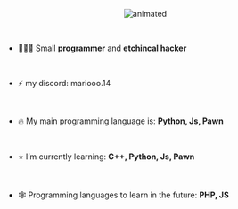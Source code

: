 <p align="center">
  <img src="https://i.imgur.com/H3dhKjL.gif" alt="animated" />
</p>

&nbsp;

- 👨🏻‍💻 Small **programmer** and **etchincal hacker**

&nbsp;

- ⚡ my discord: mariooo.14

&nbsp;

- 🔥 My main programming language is: **Python, Js, Pawn**

&nbsp;

- ⭐️ I’m currently learning: **C++, Python, Js, Pawn**

&nbsp;

- 🕸 Programming languages to learn in the future: **PHP, JS**
</p>
